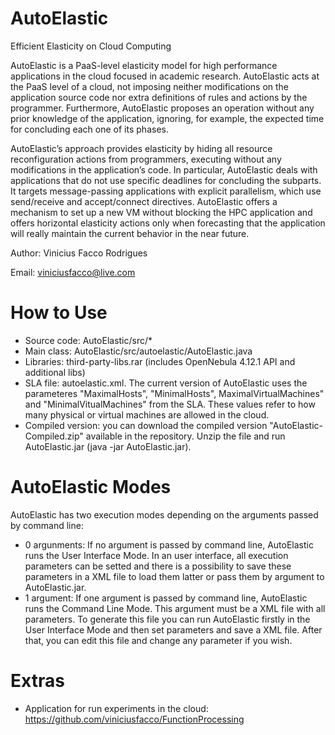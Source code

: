 AutoElastic
===========

Efficient Elasticity on Cloud Computing

AutoElastic is a PaaS-level elasticity model for high performance applications in the cloud focused in academic research. AutoElastic acts at the PaaS level of a cloud, not imposing neither modifications on the application source code nor extra definitions of rules and actions by the programmer. Furthermore, AutoElastic proposes an operation without any prior knowledge of the application, ignoring, for example, the expected time for concluding each one of its phases.

AutoElastic’s approach provides elasticity by hiding all resource reconfiguration actions from programmers, executing without any modifications in the application’s code. In particular, AutoElastic deals with applications that do not use specific deadlines for concluding the subparts. It targets message-passing applications with explicit parallelism, which use send/receive and accept/connect directives. AutoElastic offers a mechanism to set up a new VM without blocking the HPC application and offers horizontal elasticity actions only when forecasting that the application will really maintain the current behavior in the near future.

Author: Vinicius Facco Rodrigues

Email: viniciusfacco@live.com

How to Use
==========
- Source code: AutoElastic/src/\*
- Main class: AutoElastic/src/autoelastic/AutoElastic.java
- Libraries: third-party-libs.rar (includes OpenNebula 4.12.1 API and additional libs)
- SLA file: autoelastic.xml. The current version of AutoElastic uses the parameteres "MaximalHosts", "MinimalHosts", MaximalVirtualMachines" and "MinimalVitualMachines" from the SLA. These values refer to how many physical or virtual machines are allowed in the cloud.
- Compiled version: you can download the compiled version "AutoElastic-Compiled.zip" available in the repository. Unzip the file and run AutoElastic.jar (java -jar AutoElastic.jar).

AutoElastic Modes
==========
AutoElastic has two execution modes depending on the arguments passed by command line:
- 0 argunments: If no argument is passed by command line, AutoElastic runs the User Interface Mode. In an user interface, all execution parameters can be setted and there is a possibility to save these parameters in a XML file to load them latter or pass them by argument to AutoElastic.jar.
- 1 argument: If one argument is passed by command line, AutoElastic runs the Command Line Mode. This argument must be a XML file with all parameters. To generate this file you can run AutoElastic firstly in the User Interface Mode and then set parameters and save a XML file. After that, you can edit this file and change any parameter if you wish.

Extras
==========
- Application for run experiments in the cloud: https://github.com/viniciusfacco/FunctionProcessing
